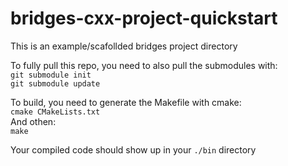 # bridges-cxx-project-quickstart
This is an example/scafollded bridges project directory

To fully pull this repo, you need to also pull the submodules with:  
`git submodule init`  
`git submodule update`  

To build, you need to generate the Makefile with cmake:  
`cmake CMakeLists.txt`  
And othen:  
`make`

Your compiled code should show up in your `./bin` directory
